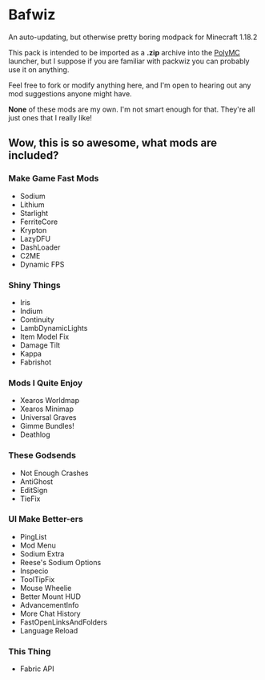 # Bafwiz
An auto-updating, but otherwise pretty boring modpack for Minecraft 1.18.2

This pack is intended to be imported as a **.zip** archive into the [PolyMC](https://github.com/PolyMC/PolyMC) launcher, but I suppose if you are familiar with packwiz you can probably use it on anything.

Feel free to fork or modify anything here, and I'm open to hearing out any mod suggestions anyone might have. 

**None** of these mods are my own. I'm not smart enough for that. They're all just ones that I really like!

## Wow, this is so awesome, what mods are included?

### Make Game Fast Mods
* Sodium
* Lithium
* Starlight
* FerriteCore
* Krypton
* LazyDFU
* DashLoader
* C2ME
* Dynamic FPS
### Shiny Things
* Iris
* Indium
* Continuity
* LambDynamicLights
* Item Model Fix
* Damage Tilt
* Kappa
* Fabrishot
### Mods I Quite Enjoy
* Xearos Worldmap
* Xearos Minimap
* Universal Graves
* Gimme Bundles!
* Deathlog
### These Godsends
* Not Enough Crashes
* AntiGhost
* EditSign
* TieFix
### UI Make Better-ers
* PingList
* Mod Menu 
* Sodium Extra
* Reese's Sodium Options
* Inspecio
* ToolTipFix
* Mouse Wheelie
* Better Mount HUD
* AdvancementInfo
* More Chat History
* FastOpenLinksAndFolders
* Language Reload
### This Thing
* Fabric API
